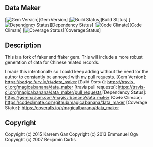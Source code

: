 ## Data Maker

[![Gem Version][GV img]][Gem Version]
[![Build Status][BS img]][Build Status]
[![Dependency Status][DS img]][Dependency Status]
[![Code Climate][CC img]][Code Climate]
[![Coverage Status][CS img]][Coverage Status]

## Description

This is a fork of faker and ffaker gem. This will include a more robust
generation of data for Chinese related records.

I made this intentionally so I could keep adding without the need for the author
to constantly be annoyed with my pull requests.
[Gem Version]: https://badge.fury.io/rb/data_maker
[Build Status]: https://travis-ci.org/magicalbanana/data_maker
[travis pull requests]: https://travis-ci.org/magicalbanana/data_maker/pull_requests
[Dependency Status]: https://gemnasium.com/magicalbanana/data_maker
[Code Climate]: https://codeclimate.com/github/magicalbanana/data_maker
[Coverage Status]: https://coveralls.io/r/magicalbanana/data_maker

[GV img]: https://badge.fury.io/rb/data_maker.svg
[BS img]: https://travis-ci.org/magicalbanana/data_maker.svg
[DS img]: https://gemnasium.com/magicalbanana/data_maker.svg
[CC img]: https://codeclimate.com/github/magicalbanana/data_maker.svg
[CS img]: https://coveralls.io/repos/magicalbanana/data_maker/badge.svg?branch=master

## Copyright

Copyright (c) 2015 Kareem Gan
Copyright (c) 2013 Emmanuel Oga
Copyright (c) 2007 Benjamin Curtis
